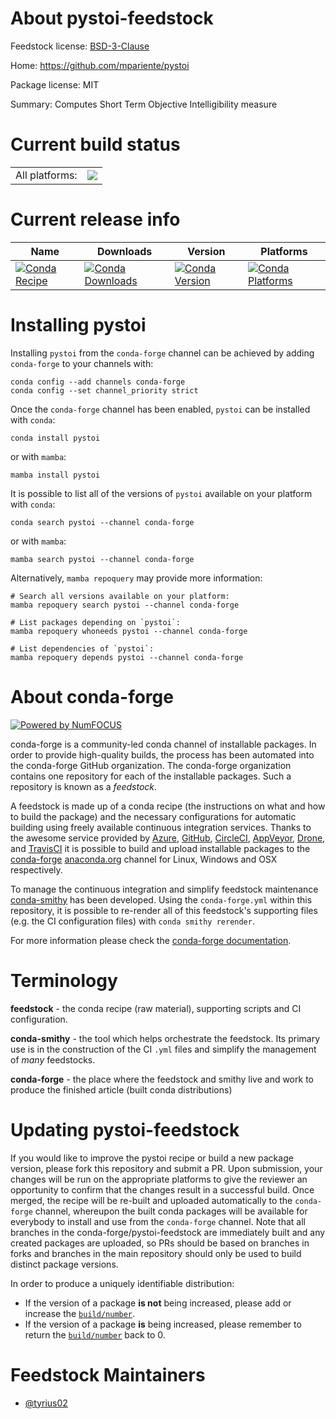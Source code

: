 About pystoi-feedstock
======================

Feedstock license: [BSD-3-Clause](https://github.com/conda-forge/pystoi-feedstock/blob/main/LICENSE.txt)

Home: https://github.com/mpariente/pystoi

Package license: MIT

Summary: Computes Short Term Objective Intelligibility measure

Current build status
====================


<table><tr><td>All platforms:</td>
    <td>
      <a href="https://dev.azure.com/conda-forge/feedstock-builds/_build/latest?definitionId=17638&branchName=main">
        <img src="https://dev.azure.com/conda-forge/feedstock-builds/_apis/build/status/pystoi-feedstock?branchName=main">
      </a>
    </td>
  </tr>
</table>

Current release info
====================

| Name | Downloads | Version | Platforms |
| --- | --- | --- | --- |
| [![Conda Recipe](https://img.shields.io/badge/recipe-pystoi-green.svg)](https://anaconda.org/conda-forge/pystoi) | [![Conda Downloads](https://img.shields.io/conda/dn/conda-forge/pystoi.svg)](https://anaconda.org/conda-forge/pystoi) | [![Conda Version](https://img.shields.io/conda/vn/conda-forge/pystoi.svg)](https://anaconda.org/conda-forge/pystoi) | [![Conda Platforms](https://img.shields.io/conda/pn/conda-forge/pystoi.svg)](https://anaconda.org/conda-forge/pystoi) |

Installing pystoi
=================

Installing `pystoi` from the `conda-forge` channel can be achieved by adding `conda-forge` to your channels with:

```
conda config --add channels conda-forge
conda config --set channel_priority strict
```

Once the `conda-forge` channel has been enabled, `pystoi` can be installed with `conda`:

```
conda install pystoi
```

or with `mamba`:

```
mamba install pystoi
```

It is possible to list all of the versions of `pystoi` available on your platform with `conda`:

```
conda search pystoi --channel conda-forge
```

or with `mamba`:

```
mamba search pystoi --channel conda-forge
```

Alternatively, `mamba repoquery` may provide more information:

```
# Search all versions available on your platform:
mamba repoquery search pystoi --channel conda-forge

# List packages depending on `pystoi`:
mamba repoquery whoneeds pystoi --channel conda-forge

# List dependencies of `pystoi`:
mamba repoquery depends pystoi --channel conda-forge
```


About conda-forge
=================

[![Powered by
NumFOCUS](https://img.shields.io/badge/powered%20by-NumFOCUS-orange.svg?style=flat&colorA=E1523D&colorB=007D8A)](https://numfocus.org)

conda-forge is a community-led conda channel of installable packages.
In order to provide high-quality builds, the process has been automated into the
conda-forge GitHub organization. The conda-forge organization contains one repository
for each of the installable packages. Such a repository is known as a *feedstock*.

A feedstock is made up of a conda recipe (the instructions on what and how to build
the package) and the necessary configurations for automatic building using freely
available continuous integration services. Thanks to the awesome service provided by
[Azure](https://azure.microsoft.com/en-us/services/devops/), [GitHub](https://github.com/),
[CircleCI](https://circleci.com/), [AppVeyor](https://www.appveyor.com/),
[Drone](https://cloud.drone.io/welcome), and [TravisCI](https://travis-ci.com/)
it is possible to build and upload installable packages to the
[conda-forge](https://anaconda.org/conda-forge) [anaconda.org](https://anaconda.org/)
channel for Linux, Windows and OSX respectively.

To manage the continuous integration and simplify feedstock maintenance
[conda-smithy](https://github.com/conda-forge/conda-smithy) has been developed.
Using the ``conda-forge.yml`` within this repository, it is possible to re-render all of
this feedstock's supporting files (e.g. the CI configuration files) with ``conda smithy rerender``.

For more information please check the [conda-forge documentation](https://conda-forge.org/docs/).

Terminology
===========

**feedstock** - the conda recipe (raw material), supporting scripts and CI configuration.

**conda-smithy** - the tool which helps orchestrate the feedstock.
                   Its primary use is in the construction of the CI ``.yml`` files
                   and simplify the management of *many* feedstocks.

**conda-forge** - the place where the feedstock and smithy live and work to
                  produce the finished article (built conda distributions)


Updating pystoi-feedstock
=========================

If you would like to improve the pystoi recipe or build a new
package version, please fork this repository and submit a PR. Upon submission,
your changes will be run on the appropriate platforms to give the reviewer an
opportunity to confirm that the changes result in a successful build. Once
merged, the recipe will be re-built and uploaded automatically to the
`conda-forge` channel, whereupon the built conda packages will be available for
everybody to install and use from the `conda-forge` channel.
Note that all branches in the conda-forge/pystoi-feedstock are
immediately built and any created packages are uploaded, so PRs should be based
on branches in forks and branches in the main repository should only be used to
build distinct package versions.

In order to produce a uniquely identifiable distribution:
 * If the version of a package **is not** being increased, please add or increase
   the [``build/number``](https://docs.conda.io/projects/conda-build/en/latest/resources/define-metadata.html#build-number-and-string).
 * If the version of a package **is** being increased, please remember to return
   the [``build/number``](https://docs.conda.io/projects/conda-build/en/latest/resources/define-metadata.html#build-number-and-string)
   back to 0.

Feedstock Maintainers
=====================

* [@tyrius02](https://github.com/tyrius02/)


